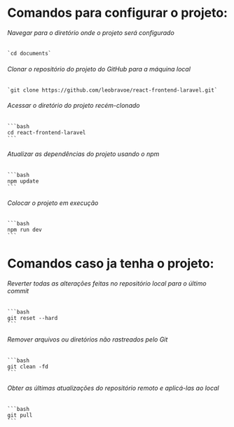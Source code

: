 # Comandos para configurar o projeto:

###### Navegar para o diretório onde o projeto será configurado
    `cd documents`

###### Clonar o repositório do projeto do GitHub para a máquina local
    `git clone https://github.com/leobravoe/react-frontend-laravel.git`

###### Acessar o diretório do projeto recém-clonado
    ```bash
    cd react-frontend-laravel
    ```

###### Atualizar as dependências do projeto usando o npm
    ```bash
    npm update
    ```

###### Colocar o projeto em execução
    ```bash
    npm run dev
    ```

# Comandos caso ja tenha o projeto:

###### Reverter todas as alterações feitas no repositório local para o último commit
    ```bash
    git reset --hard
    ```

###### Remover arquivos ou diretórios não rastreados pelo Git
    ```bash
    git clean -fd
    ```

###### Obter as últimas atualizações do repositório remoto e aplicá-las ao local
    ```bash
    git pull
    ```
